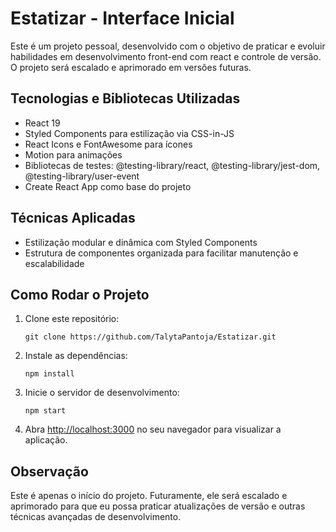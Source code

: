 # Estatizar - Interface Inicial

Este é um projeto pessoal, desenvolvido com o objetivo de praticar e evoluir habilidades em desenvolvimento front-end com react e controle de versão. O projeto será escalado e aprimorado em versões futuras.

## Tecnologias e Bibliotecas Utilizadas

- React 19
- Styled Components para estilização via CSS-in-JS
- React Icons e FontAwesome para ícones
- Motion para animações
- Bibliotecas de testes: @testing-library/react, @testing-library/jest-dom, @testing-library/user-event
- Create React App como base do projeto

## Técnicas Aplicadas

- Estilização modular e dinâmica com Styled Components
- Estrutura de componentes organizada para facilitar manutenção e escalabilidade

## Como Rodar o Projeto

1. Clone este repositório:
   ```
   git clone https://github.com/TalytaPantoja/Estatizar.git
   ```
2. Instale as dependências:
   ```
   npm install
   ```
3. Inicie o servidor de desenvolvimento:
   ```
   npm start
   ```
4. Abra [http://localhost:3000](http://localhost:3000) no seu navegador para visualizar a aplicação.

## Observação

Este é apenas o início do projeto. Futuramente, ele será escalado e aprimorado para que eu possa praticar atualizações de versão e outras técnicas avançadas de desenvolvimento.
